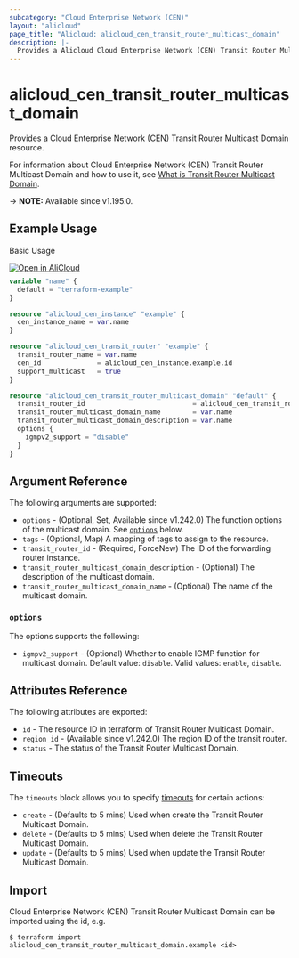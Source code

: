 ```yaml
---
subcategory: "Cloud Enterprise Network (CEN)"
layout: "alicloud"
page_title: "Alicloud: alicloud_cen_transit_router_multicast_domain"
description: |-
  Provides a Alicloud Cloud Enterprise Network (CEN) Transit Router Multicast Domain resource.
---
```


# alicloud_cen_transit_router_multicast_domain

Provides a Cloud Enterprise Network (CEN) Transit Router Multicast Domain resource.



For information about Cloud Enterprise Network (CEN) Transit Router Multicast Domain and how to use it, see [What is Transit Router Multicast Domain](https://www.alibabacloud.com/help/en/cen/developer-reference/api-cbn-2017-09-12-createtransitroutermulticastdomain).

-> **NOTE:** Available since v1.195.0.

## Example Usage

Basic Usage

<div style="display: block;margin-bottom: 40px;"><div class="oics-button" style="float: right;position: absolute;margin-bottom: 10px;">
  <a href="https://api.aliyun.com/terraform?resource=alicloud_cen_transit_router_multicast_domain&exampleId=8f7dfc4e-1030-97e2-1c03-b042623c82ae551ab1cf&activeTab=example&spm=docs.r.cen_transit_router_multicast_domain.0.8f7dfc4e10&intl_lang=EN_US" target="_blank">
    <img alt="Open in AliCloud" src="https://img.alicdn.com/imgextra/i1/O1CN01hjjqXv1uYUlY56FyX_!!6000000006049-55-tps-254-36.svg" style="max-height: 44px; max-width: 100%;">
  </a>
</div></div>

```terraform
variable "name" {
  default = "terraform-example"
}

resource "alicloud_cen_instance" "example" {
  cen_instance_name = var.name
}

resource "alicloud_cen_transit_router" "example" {
  transit_router_name = var.name
  cen_id              = alicloud_cen_instance.example.id
  support_multicast   = true
}

resource "alicloud_cen_transit_router_multicast_domain" "default" {
  transit_router_id                           = alicloud_cen_transit_router.example.transit_router_id
  transit_router_multicast_domain_name        = var.name
  transit_router_multicast_domain_description = var.name
  options {
    igmpv2_support = "disable"
  }
}
```

## Argument Reference

The following arguments are supported:
* `options` - (Optional, Set, Available since v1.242.0) The function options of the multicast domain. See [`options`](#options) below.
* `tags` - (Optional, Map) A mapping of tags to assign to the resource.
* `transit_router_id` - (Required, ForceNew) The ID of the forwarding router instance.
* `transit_router_multicast_domain_description` - (Optional) The description of the multicast domain.
* `transit_router_multicast_domain_name` - (Optional) The name of the multicast domain.

### `options`

The options supports the following:
* `igmpv2_support` - (Optional) Whether to enable IGMP function for multicast domain. Default value: `disable`. Valid values: `enable`, `disable`.

## Attributes Reference

The following attributes are exported:
* `id` - The resource ID in terraform of Transit Router Multicast Domain.
* `region_id` - (Available since v1.242.0) The region ID of the transit router.
* `status` - The status of the Transit Router Multicast Domain.

## Timeouts

The `timeouts` block allows you to specify [timeouts](https://www.terraform.io/docs/configuration-0-11/resources.html#timeouts) for certain actions:
* `create` - (Defaults to 5 mins) Used when create the Transit Router Multicast Domain.
* `delete` - (Defaults to 5 mins) Used when delete the Transit Router Multicast Domain.
* `update` - (Defaults to 5 mins) Used when update the Transit Router Multicast Domain.

## Import

Cloud Enterprise Network (CEN) Transit Router Multicast Domain can be imported using the id, e.g.

```shell
$ terraform import alicloud_cen_transit_router_multicast_domain.example <id>
```
